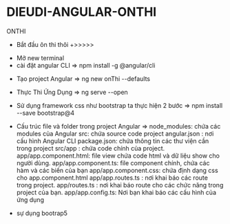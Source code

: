 # DIEUDI-ANGULAR-ONTHI
ONTHI
 + Bắt đầu ôn thi thôi 
  +>>>>>
  - Mở new terminal 
  - cài đặt angular CLI
  => npm install -g @angular/cli 

  + Tạo project Angular
  => ng new onThi --defaults
  
  + Thực Thi Ứng Dụng
  => ng serve --open
  
  + Sử dụng framework css như bootstrap ta thực hiện 2 bước
   => npm install --save bootstrap@4
  
  + Cấu trúc file và folder trong project Angular
  => node_modules: chứa các modules của Angular
  src: chứa source code project
  angular.json : nơi cấu hình Angular CLI
  package.json: chứa thông tin các thư viện cần trong project
  src/app : chứa code chính của project.
  app/app.component.html: file view chứa code html và dữ liệu show cho người dùng.
  app/app.component.ts: file component chính, chứa các hàm và các biến của bạn
  app/app.component.css: chứa định dạng css cho app.component.html
  app/app.routes.ts : nơi khai báo các route trong project.
  app/routes.ts : nơi khai báo route cho các chức năng trong project của bạn.
  app/app.config.ts: Nơi bạn khai báo các cấu hình của ứng dụng
  
   + sự dụng bootrap5
  <!--src/index.html-->
  <link href="https://cdn.jsdelivr.net/npm/bootstrap@5.3.0-alpha1/dist/css/bootstrap.min.css" rel="stylesheet">
  <script src="https://cdn.jsdelivr.net/npm/bootstrap@5.3.0-alpha1/dist/js/bootstrap.bundle.min.js"> </script>
  